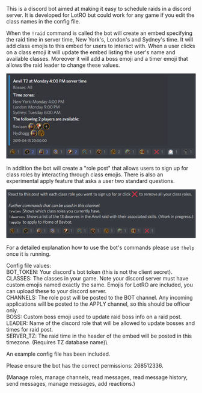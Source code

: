 This is a discord bot aimed at making it easy to schedule raids in a discord server. It is developed for LotRO but could work for any game if you edit the class names in the config file.

When the `!raid` command is called the bot will create an embed specifying the raid time in server time, New York's, London's and Sydney's time. It will add class emojis to this embed for users to interact with. When a user clicks on a class emoji it will update the embed listing the user's name and available classes. Moreover it will add a boss emoji and a timer emoji that allows the raid leader to change these values.

![Screenshot](screenshots/raid.png)

In addition the bot will create a "role post" that allows users to sign up for class roles by interacting through class emojis. There is also an experimental apply feature that asks a user two standard questions.

![Screenshot](screenshots/role.png)

For a detailed explanation how to use the bot's commands please use `!help` once it is running.

Config file values:\
BOT_TOKEN: Your discord's bot token (this is not the client secret).\
CLASSES: The classes in your game. Note your discord server must have custom emojis named exactly the same. Emojis for LotRO are included, you can upload these to your discord server.\
CHANNELS: The role post will be posted to the BOT channel. Any incoming applications will be posted to the APPLY channel, so this should be officer only.\
BOSS: Custom boss emoji used to update raid boss info on a raid post.\
LEADER: Name of the discord role that will be allowed to update bosses and times for raid post.\
SERVER_TZ: The raid time in the header of the embed will be posted in this timezone. (Requires TZ database name)\

An example config file has been included.

Please ensure the bot has the correct permissions: 268512336.

(Manage roles, manage channels, read messages, read message history, send messages, manage messages, add reactions.)
